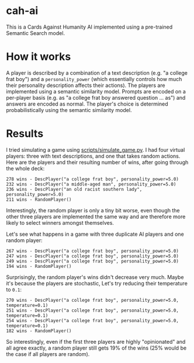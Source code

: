 # cah-ai

This is a Cards Against Humanity AI implemented using a pre-trained Semantic Search model.

# How it works

A player is described by a combination of a text description (e.g. "a college frat boy") and a `personality_power` (which essentially controls how much their personality description affects their actions). The players are implemented using a semantic similarity model. Prompts are encoded on a per-player basis (e.g. as "a college frat boy answered question ... as") and answers are encoded as normal. The player's choice is determined probabilistically using the semantic similarity model.

# Results

I tried simulating a game using [scripts/simulate_game.py](scripts/simulate_game.py). I had four virtual players: three with text descriptions, and one that takes random actions. Here are the players and their resulting number of wins, after going through the whole deck:

```
278 wins - DescPlayer("a college frat boy", personality_power=5.0)
232 wins - DescPlayer("a middle-aged man", personality_power=5.0)
236 wins - DescPlayer("an old racist southern lady", personality_power=5.0)
211 wins - RandomPlayer()
```

Interestingly, the random player is only a tiny bit worse, even though the other three players are implemented the same way and are therefore more likely to select winners amongst themselves.

Let's see what happens in a game with three duplicate AI players and one random player:

```
267 wins - DescPlayer("a college frat boy", personality_power=5.0)
247 wins - DescPlayer("a college frat boy", personality_power=5.0)
249 wins - DescPlayer("a college frat boy", personality_power=5.0)
194 wins - RandomPlayer()
```

Surprisingly, the random player's wins didn't decrease very much. Maybe it's because the players are stochastic, Let's try reducing their temperature to `0.1`:

```
270 wins - DescPlayer("a college frat boy", personality_power=5.0, temperature=0.1)
251 wins - DescPlayer("a college frat boy", personality_power=5.0, temperature=0.1)
254 wins - DescPlayer("a college frat boy", personality_power=5.0, temperature=0.1)
182 wins - RandomPlayer()
```

So interestingly, even if the first three players are highly "opinionated" and all agree exactly, a random player still gets 19% of the wins (25% would be the case if all players are random).
